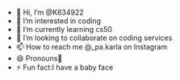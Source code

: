 - 👋 Hi, I’m @K634922
- 👀 I’m interested in coding 
- 🌱 I’m currently learning cs50
- 💞️ I’m looking to collaborate on coding services
- 📫 How to reach me @_pa.karla on Instagram 
- 😄 Pronouns🌸
- ⚡ Fun fact:I have a baby face

<!---
K634922/K634922 is a ✨ special ✨ repository because its `README.md` (this file) appears on your GitHub profile.
You can click the Preview link to take a look at your changes.
--->
